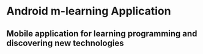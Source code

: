 # Android m-learning Application

## Mobile application for learning programming and discovering new technologies
